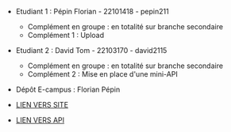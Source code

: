 - Etudiant 1 : Pépin Florian - 22101418 - pepin211
    * Complément en groupe : en totalité sur branche secondaire
    * Complément 1 : Upload

- Etudiant 2 : David Tom - 22103170 - david2115
    * Complément en groupe : en totalité sur branche secondaire
    * Complément 2 : Mise en place d'une mini-API

- Dépôt E-campus : Florian Pépin

- [LIEN VERS SITE](https://dev-pepin211.users.info.unicaen.fr/TW4b-2024/groupe-3/site.php)
- [LIEN VERS API](https://dev-pepin211.users.info.unicaen.fr/TW4b-2024/groupe-3/api.php)

